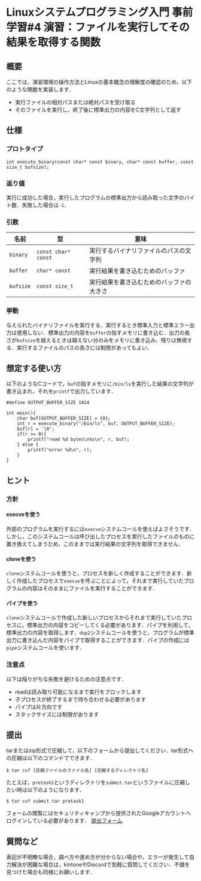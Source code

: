 # Linuxシステムプログラミング入門 事前学習#4 演習：ファイルを実行してその結果を取得する関数
## 概要
ここでは，演習環境の操作方法とLinuxの基本概念の理解度の確認のため，以下のような関数を実装します．
* 実行ファイルの相対パスまたは絶対パスを受け取る
* そのファイルを実行し，終了後に標準出力の内容をC文字列として返す

## 仕様
### プロトタイプ
```
int execute_binary(const char* const binary, char* const buffer, const size_t bufsize);
```

### 返り値
実行に成功した場合，実行したプログラムの標準出力から読み取った文字のバイト数．失敗した場合は`-1`．

### 引数

|名前|型|意味|
|---|---|---|
|`binary`|`const char* const`|実行するバイナリファイルのパスの文字列|
|`buffer`|`char* const`|実行結果を書き込むためのバッファ|
|`bufsize`|`const size_t`|実行結果を書き込むためのバッファの大きさ|

### 挙動
与えられたバイナリファイルを実行する．実行するとき標準入力と標準エラー出力は使用しない．標準出力の内容を`buffer`の指すメモリに書き込む．出力の長さが`bufsize`を越えるときは越えない分のみをメモリに書き込み，残りは無視する．実行するファイルのパスの長さには制限があってもよい．

## 想定する使い方
以下のようなCコードで，`buf`の指すメモリに`/bin/ls`を実行した結果の文字列が書き込まれ，それを`printf`で出力しています．
```
#define OUTPUT_BUFFER_SIZE 1024

int main(){
	char buf[OUTPUT_BUFFER_SIZE] = {0};
	int r = execute_binary("/bin/ls", buf, OUTPUT_BUFFER_SIZE);
	buf[r] = '\0';
	if(r >= 0){
		printf("read %d bytes\n%s\n", r, buf);
	} else {
		printf("error %d\n", r);
	}
}
```

## ヒント
### 方針
#### execveを使う
外部のプログラムを実行するには`execve`システムコールを使えばよさそうです．しかし，このシステムコールは呼び出したプロセスを実行したファイルのものに置き換えてしまうため，このままでは実行結果の文字列を取得できません．
#### cloneを使う
`clone`システムコールを使うと，プロセスを新しく作成することができます．新しく作成したプロセスで`execve`を呼ぶことによって，それまで実行していたプログラムの内容はそのままにファイルを実行することができます．
#### パイプを使う
`clone`システムコールで作成した新しいプロセスからそれまで実行していたプロセスに，標準出力の内容をコピーしてくる必要があります．パイプを利用して，標準出力の内容を取得します．`dup2`システムコールを使うと，プログラムが標準出力に書き込んだ内容をパイプで取得することができます．パイプの作成には`pipe`システムコールを使います．
### 注意点
以下は陥りがちな失敗を避けるための注意点です．
* readは読み取り可能になるまで実行をブロックします
* 子プロセスが終了するまで待ち合わせる必要があります
* パイプは片方向です
* スタックサイズには制限があります
## 提出
tarまたはzip形式で圧縮して，以下のフォームから提出してください．tar形式への圧縮は以下のコマンドでできます．
```
$ tar cvf [圧縮ファイルのファイル名] [圧縮するディレクトリ名]
```
たとえば，`pretask1`というディレクトリを`submit.tar`というファイルに圧縮したい時は以下のようになります．
```
$ tar cvf submit.tar pretask1
```
フォームの閲覧にはセキュリティキャンプから提供されたGoogleアカウントへログインしている必要があります．
[提出フォーム](https://forms.gle/U8FDNm5NVJywi5FZ7)
## 質問など
表記が不明瞭な場合，調べ方や進め方が分からない場合や，エラーが発生して自力解決が困難な場合は，kintoneやDiscordで気軽に質問してください．不備を見つけた場合も同様にお願いします．
